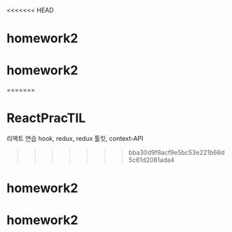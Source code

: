 <<<<<<< HEAD
# homework2
# homework2
=======
# ReactPracTIL
리액트 연습
hook, redux, redux 툴킷, context-API
>>>>>>> bba30d9f8acf9e5bc53e221b66d5c61d2081ada4
# homework2
# homework2
